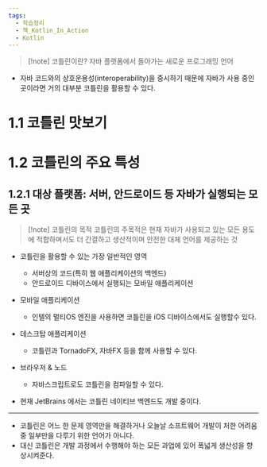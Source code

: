 ```yaml
---
tags:
  - 학습정리
  - 책_Kotlin_In_Action
  - Kotlin
---
```

> [!note] 코틀린이란?
> 자바 플랫폼에서 돌아가는 새로운 프로그래밍 언어

- 자바 코드와의 상호운용성(interoperability)을 중시하기 때문에 자바가 사용 중인 곳이라면 거의 대부분 코틀린을 활용할 수 있다.

# 1.1 코틀린 맛보기
# 1.2 코틀린의 주요 특성

## 1.2.1 대상 플랫폼: 서버, 안드로이드 등 자바가 실행되는 모든 곳

> [!note] 코틀린의 목적
> 코틀린의 주목적은 현재 자바가 사용되고 있는 모든 용도에 적합하며서도 더 간결하고 생산적이며 안전한 대체 언어를 제공하는 것

- 코틀린을 활용할 수 있는 가장 일반적인 영역
	- 서버상의 코드(특히 웹 애플리케이션의 백엔드)
	- 안드로이드 디바이스에서 실행되는 모바일 애플리케이션

- 모바일 애플리케이션
	- 인텔의 멀티OS 엔진을 사용하면 코틀린을 iOS 디바이스에서도 실행할수 있다.

- 데스크탑 애플리케이션
	- 코틀린과 TornadoFX, 자바FX 등을 함께 사용할 수 있다.

- 브라우저 & 노드
	- 자바스크립트로도 코틀린을 컴파일할 수 있다.

- 현재 JetBrains 에서는 코틀린 네이티브 백엔드도 개발 중이다.

---

- 코틀린은 어느 한 문제 영역만을 해결하거나 오늘날 소프트웨어 개발이 처한 어려움 중 일부만을 다루기 위한 언어가 아니다.
- 대신 코틀린은 개발 과정에서 수행해야 하는 모든 과업에 있어 폭넓게 생산성을 향상시켜준다.










